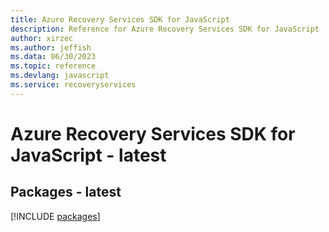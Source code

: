 ```yaml
---
title: Azure Recovery Services SDK for JavaScript
description: Reference for Azure Recovery Services SDK for JavaScript
author: xirzec
ms.author: jeffish
ms.data: 06/30/2023
ms.topic: reference
ms.devlang: javascript
ms.service: recoveryservices
---
```

# Azure Recovery Services SDK for JavaScript - latest
## Packages - latest
[!INCLUDE [packages](recovery-services-index.md)]